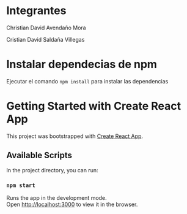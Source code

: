 # Integrantes
Christian David Avendaño Mora

Cristian David Saldaña Villegas

# Instalar dependecias de npm
Ejecutar el comando `npm install` para instalar las dependencias

# Getting Started with Create React App
This project was bootstrapped with [Create React App](https://github.com/facebook/create-react-app).

## Available Scripts

In the project directory, you can run:

### `npm start`

Runs the app in the development mode.\
Open [http://localhost:3000](http://localhost:3000) to view it in the browser.
